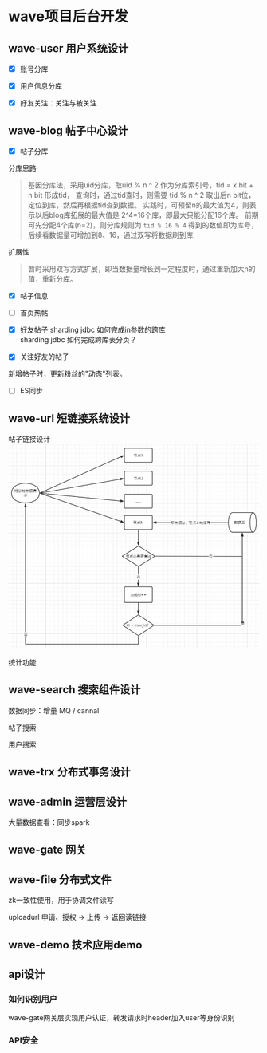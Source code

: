 # wave项目后台开发

## wave-user 用户系统设计
- [x] 账号分库  

- [x] 用户信息分库

- [x] 好友关注：关注与被关注

## wave-blog 帖子中心设计
- [x] 帖子分库

分库思路
> 基因分库法，采用uid分库，取uid % n ^ 2 作为分库索引号，tid = x bit + n bit 形成tid，
>查询时，通过tid查时，则需要 tid % n ^ 2 取出后n bit位，定位到库，然后再根据tid查到数据。
>实践时，可预留n的最大值为4，则表示以后blog库拓展的最大值是 2^4=16个库，即最大只能分配16个库。
>前期可先分配4个库(n=2)，则分库规则为 `tid % 16 % 4` 得到的数值即为库号，后续看数据量可增加到8、16，通过双写将数据刷到库.

扩展性
> 暂时采用双写方式扩展，即当数据量增长到一定程度时，通过重新加大n的值，重新分库。

- [x] 帖子信息

- [ ] 首页热帖

- [x] 好友帖子
sharding jdbc 如何完成in参数的跨库  
sharding jdbc 如何完成跨库表分页？

- [x] 关注好友的帖子

新增帖子时，更新粉丝的"动态"列表。



- [ ] ES同步

## wave-url 短链接系统设计
帖子链接设计
![架构设计](imgs/short-url-1.jpg)  

统计功能

## wave-search 搜索组件设计
数据同步：增量 MQ / cannal

帖子搜索

用户搜索


## wave-trx 分布式事务设计

## wave-admin 运营层设计
大量数据查看：同步spark

## wave-gate 网关

## wave-file 分布式文件

zk一致性使用，用于协调文件读写

uploadurl 申请、授权 -> 上传 -> 返回读链接

## wave-demo 技术应用demo

## api设计
### 如何识别用户
wave-gate网关层实现用户认证，转发请求时header加入user等身份识别

### API安全


